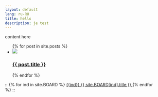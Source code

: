 ```yaml
---
layout: default
lang: ru-RU
title: hello
description: je test
---
```


content here

<ul class="entries">
  {% for post in site.posts %}
 
  <li>
    <a href="{{ post.url }}">
      <img src="{{ post.image }}" />
      <h3>{{ post.title }}</h3>
    </a>
  </li>
 
  {% endfor %}
</ul>
::
{% for ind in site.BOARD %}
    <a href="{{ site.BOARD[ind].permalink }}">
      {{ind}} {{ site.BOARD[ind].title }}
    </a>
{% endfor %}
::
